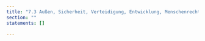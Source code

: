 ```yaml
---
title: "7.3 Außen, Sicherheit, Verteidigung, Entwicklung, Menschenrechte"
section: ""
statements: []

---
```


